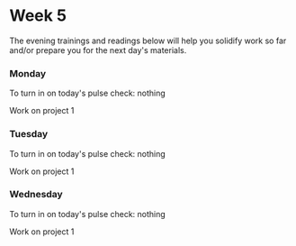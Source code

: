 # Week 5

The evening trainings and readings below will help you solidify work so far and/or prepare you for the next day's materials.

### Monday
To turn in on today's pulse check: nothing

Work on project 1

### Tuesday
To turn in on today's pulse check: nothing

Work on project 1

### Wednesday
To turn in on today's pulse check: nothing

Work on project 1

<!--
### Thursday

### Friday/Weekend
-->
